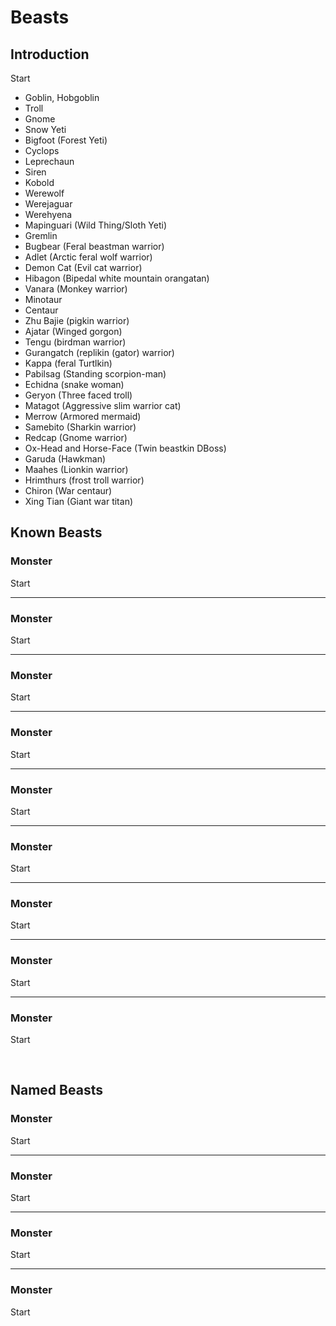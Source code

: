 # Beasts

## Introduction

Start

- Goblin, Hobgoblin
- Troll
- Gnome
- Snow Yeti
- Bigfoot (Forest Yeti)
- Cyclops
- Leprechaun 
- Siren
- Kobold
- Werewolf
- Werejaguar
- Werehyena 
- Mapinguari (Wild Thing/Sloth Yeti)
- Gremlin
- Bugbear (Feral beastman warrior)
- Adlet (Arctic feral wolf warrior)
- Demon Cat (Evil cat warrior)
- Hibagon (Bipedal white mountain orangatan)
- Vanara (Monkey warrior)
- Minotaur
- Centaur
- Zhu Bajie (pigkin warrior)
- Ajatar (Winged gorgon)
- Tengu (birdman warrior)
- Gurangatch (replikin (gator) warrior)
- Kappa (feral Turtlkin)
- Pabilsag (Standing scorpion-man)
- Echidna (snake woman)
- Geryon (Three faced troll)
- Matagot (Aggressive slim warrior cat)
- Merrow (Armored mermaid)
- Samebito (Sharkin warrior)
- Redcap (Gnome warrior)
- Ox-Head and Horse-Face (Twin beastkin DBoss)
- Garuda (Hawkman) 
- Maahes (Lionkin warrior)
- Hrimthurs (frost troll warrior)
- Chiron (War centaur)
- Xing Tian (Giant war titan)

## Known Beasts

### Monster
Start

---

### Monster
Start

---

### Monster
Start

---

### Monster
Start

---

### Monster
Start

---

### Monster
Start

---

### Monster
Start

---

### Monster
Start

---

### Monster
Start


<br/>


## Named Beasts


### Monster
Start

---

### Monster
Start

---

### Monster
Start

---

### Monster
Start